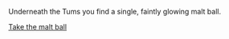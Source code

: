 Underneath the Tums you find a single, faintly glowing malt ball.

[Take the malt ball](../take-malt/take-malt.md)